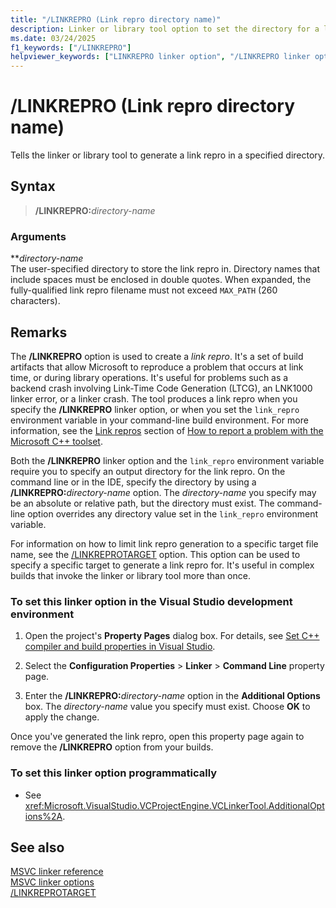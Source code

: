 ```yaml
---
title: "/LINKREPRO (Link repro directory name)"
description: Linker or library tool option to set the directory for a link repro.
ms.date: 03/24/2025
f1_keywords: ["/LINKREPRO"]
helpviewer_keywords: ["LINKREPRO linker option", "/LINKREPRO linker option", "-LINKREPRO linker option", "linker repro reporting"]
---
```

# /LINKREPRO (Link repro directory name)

Tells the linker or library tool to generate a link repro in a specified directory.

## Syntax

> **/LINKREPRO:**_directory-name_

### Arguments

**_directory-name_\
The user-specified directory to store the link repro in. Directory names that include spaces must be enclosed in double quotes. When expanded, the fully-qualified link repro filename must not exceed `MAX_PATH` (260 characters).

## Remarks

The **/LINKREPRO** option is used to create a *link repro*. It's a set of build artifacts that allow Microsoft to reproduce a problem that occurs at link time, or during library operations. It's useful for problems such as a backend crash involving Link-Time Code Generation (LTCG), an LNK1000 linker error, or a linker crash. The tool produces a link repro when you specify the **/LINKREPRO** linker option, or when you set the `link_repro` environment variable in your command-line build environment. For more information, see the [Link repros](../../overview/how-to-report-a-problem-with-the-visual-cpp-toolset.md#link-repros) section of [How to report a problem with the Microsoft C++ toolset](../../overview/how-to-report-a-problem-with-the-visual-cpp-toolset.md).

Both the **/LINKREPRO** linker option and the `link_repro` environment variable require you to specify an output directory for the link repro. On the command line or in the IDE, specify the directory by using a **/LINKREPRO:**_directory-name_ option. The _directory-name_ you specify may be an absolute or relative path, but the directory must exist. The command-line option overrides any directory value set in the `link_repro` environment variable.

For information on how to limit link repro generation to a specific target file name, see the [/LINKREPROTARGET](linkreprotarget.md) option. This option can be used to specify a specific target to generate a link repro for. It's useful in complex builds that invoke the linker or library tool more than once.

### To set this linker option in the Visual Studio development environment

1. Open the project's **Property Pages** dialog box. For details, see [Set C++ compiler and build properties in Visual Studio](../working-with-project-properties.md).

1. Select the **Configuration Properties** > **Linker** > **Command Line** property page.

1. Enter the **/LINKREPRO:**_directory-name_ option in the **Additional Options** box. The _directory-name_ value you specify must exist. Choose **OK** to apply the change.

Once you've generated the link repro, open this property page again to remove the **/LINKREPRO** option from your builds.

### To set this linker option programmatically

- See <xref:Microsoft.VisualStudio.VCProjectEngine.VCLinkerTool.AdditionalOptions%2A>.

## See also

[MSVC linker reference](linking.md)\
[MSVC linker options](linker-options.md)\
[/LINKREPROTARGET](linkreprotarget.md)
